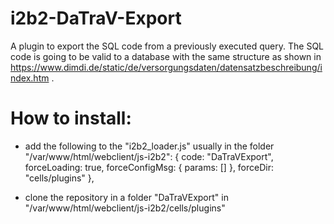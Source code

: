 # i2b2-DaTraV-Export
A plugin to export the SQL code from a previously executed query. The SQL code is going to be valid to a database with the same structure as shown in https://www.dimdi.de/static/de/versorgungsdaten/datensatzbeschreibung/index.htm .

# How to install:
- add the following to the "i2b2_loader.js" usually in the folder "/var/www/html/webclient/js-i2b2":
  { code: "DaTraVExport",
    forceLoading: true,
    forceConfigMsg: { params: [] },
    forceDir: "cells/plugins"
  },

- clone the repository in a folder "DaTraVExport" in "/var/www/html/webclient/js-i2b2/cells/plugins"
